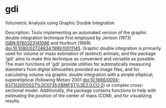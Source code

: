# gdi
Volumetric Analysis using Graphic Double Integration

Description: Tools implementing an automated version of the graphic double integration technique first employed by Jerison (1973) <ISBN:9780323141086> and Hurlburt (1999) <doi:10.1080/02724634.1999.10011145>. Graphic double integration is primarily used for volume or mass estimation of (extinct) animals, and the package 'gdi' aims to make this technique as convenient and versatile as possible. The main functions of 'gdi' provide utilities for automatically measuring diameters from digital silhouettes provided as image files, and for calculating volume via graphic double integration with a simple elliptical, superelliptical (following Motani 2001 <doi:10.1666/0094-8373(2001)027%3C0735:EBMFST%3E2.0.CO;2>) or complex cross-sectional model. Additionally, the package contains functions to help with estimating the position of the center of mass (COM), and for visualizing results.
